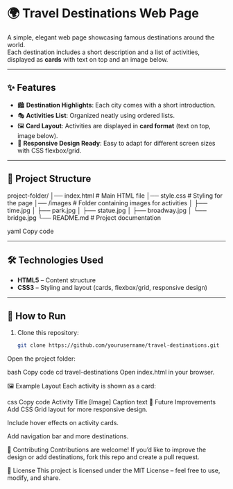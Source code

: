 # 🌍 Travel Destinations Web Page

A simple, elegant web page showcasing famous destinations around the world.  
Each destination includes a short description and a list of activities, displayed as **cards** with text on top and an image below.

---

## ✨ Features
- 🏙️ **Destination Highlights**: Each city comes with a short introduction.  
- 🎭 **Activities List**: Organized neatly using ordered lists.  
- 🖼️ **Card Layout**: Activities are displayed in **card format** (text on top, image below).  
- 📱 **Responsive Design Ready**: Easy to adapt for different screen sizes with CSS flexbox/grid.  

---

## 📂 Project Structure
project-folder/
│── index.html # Main HTML file
│── style.css # Styling for the page
│── /images # Folder containing images for activities
│ ├── time.jpg
│ ├── park.jpg
│ ├── statue.jpg
│ ├── broadway.jpg
│ └── bridge.jpg
└── README.md # Project documentation

yaml
Copy code

---

## 🛠️ Technologies Used
- **HTML5** – Content structure  
- **CSS3** – Styling and layout (cards, flexbox/grid, responsive design)  

---

## 🚀 How to Run
1. Clone this repository:
   ```bash
   git clone https://github.com/yourusername/travel-destinations.git
Open the project folder:

bash
Copy code
cd travel-destinations
Open index.html in your browser.

🖼️ Example Layout
Each activity is shown as a card:

css
Copy code
Activity Title
[Image]
Caption text
📌 Future Improvements
Add CSS Grid layout for more responsive design.

Include hover effects on activity cards.

Add navigation bar and more destinations.

🙌 Contributing
Contributions are welcome!
If you’d like to improve the design or add destinations, fork this repo and create a pull request.

📜 License
This project is licensed under the MIT License – feel free to use, modify, and share.